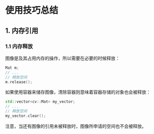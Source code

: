 # 使用技巧总结

## 1. 内存引用

### 1.1 内存释放

图像是及其占用内存的操作，所以需要在必要的时候释放：

```cpp
Mat m;
// ...
// 释放空间
m.release();
```

如果使用容器来储存图像，清除容器则意味着容器存储的对象也会被释放：

```cpp
std::vector<cv::Mat> my_vector;
// ...
// 释放空间
my_vector.clear();
```

注意，当还有图像的引用未被释放时，图像所申请的空间也不会被释放。
